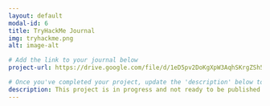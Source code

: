```yaml
---
layout: default
modal-id: 6
title: TryHackMe Journal
img: tryhackme.png
alt: image-alt

# Add the link to your journal below
project-url: https://drive.google.com/file/d/1eD5pv2DoKgXpW3AqhSKrgZSh5gbGdxti/view?usp=drive_link

# Once you've completed your project, update the 'description' below to this one: Completed 17 TryHackMe rooms, gaining hands-on skills in Linux and Windows fundamentals, log analysis, network troubleshooting with Wireshark, and incident handling with Splunk.
description: This project is in progress and not ready to be published just yet. I've added sneak peaks, please contact me if you would like to see more as they are being completed!
---
```

